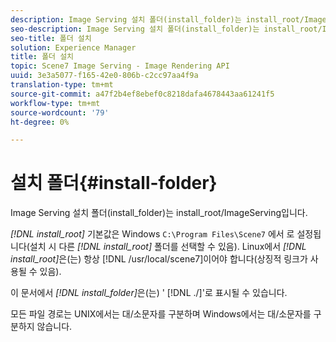 ```yaml
---
description: Image Serving 설치 폴더(install_folder)는 install_root/ImageServing입니다.
seo-description: Image Serving 설치 폴더(install_folder)는 install_root/ImageServing입니다.
seo-title: 폴더 설치
solution: Experience Manager
title: 폴더 설치
topic: Scene7 Image Serving - Image Rendering API
uuid: 3e3a5077-f165-42e0-806b-c2cc97aa4f9a
translation-type: tm+mt
source-git-commit: a47f2b4ef8ebef0c8218dafa4678443aa61241f5
workflow-type: tm+mt
source-wordcount: '79'
ht-degree: 0%

---
```



# 설치 폴더{#install-folder}

Image Serving 설치 폴더(install_folder)는 install_root/ImageServing입니다.

*[!DNL install_root]* 기본값은 Windows `C:\Program Files\Scene7` 에서 로 설정됩니다(설치 시 다른  *[!DNL install_root]* 폴더를 선택할 수 있음). Linux에서 *[!DNL install_root]*&#x200B;은(는) 항상 [!DNL /usr/local/scene7]이어야 합니다(상징적 링크가 사용될 수 있음).

이 문서에서 *[!DNL install_folder]*&#x200B;은(는) &#39; [!DNL ./]&#39;로 표시될 수 있습니다.

모든 파일 경로는 UNIX에서는 대/소문자를 구분하며 Windows에서는 대/소문자를 구분하지 않습니다.
